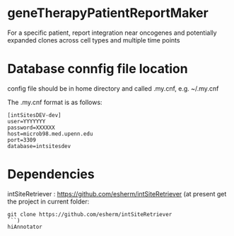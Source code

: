 # geneTherapyPatientReportMaker
For a specific patient, report integration near oncogenes and potentially expanded clones across cell types and multiple time points

# Database connfig file location

config file should be in home directory and called .my.cnf,
e.g. ~/.my.cnf

The .my.cnf format is as follows:

```
[intSitesDEV-dev]
user=YYYYYYY
password=XXXXXX
host=microb98.med.upenn.edu
port=3309
database=intsitesdev
```

# Dependencies

intSiteRetriever : https://github.com/esherm/intSiteRetriever 
(at present get the project in current folder:
```
git clone https://github.com/esherm/intSiteRetriever
```)
hiAnnotator